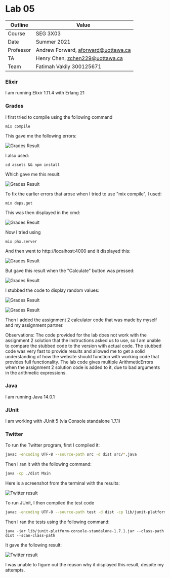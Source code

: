 # Lab 05
| Outline | Value |
| --- | --- |
| Course | SEG 3X03 |
| Date | Summer 2021 |
| Professor | Andrew Forward, aforward@uottawa.ca |
| TA | Henry Chen, zchen229@uottawa.ca|
| Team | Fatimah Vakily 300125671 |

### Elixir
I am running Elixir 1.11.4 with Erlang 21

### Grades
I first tried to compile using the following command

```
mix compile
```

This gave me the following errors:

![Grades Result](grades/grades/assets/screenshot1.PNG)




I also used:

```
cd assets && npm install
```
Which gave me this result:

![Grades Result](grades/grades/assets/screenshot2.PNG)




To fix the earlier errors that arose when I tried to use "mix compile", I used:
```
mix deps.get
```
This was then displayed in the cmd:

![Grades Result](grades/grades/assets/screenshot3.PNG)


Now I tried using
```
mix phx.server
```

And then went to http://localhost:4000 and it displayed this:

![Grades Result](grades/grades/assets/screenshot4.PNG)

But gave this result when the "Calculate" button was pressed:

![Grades Result](grades/grades/assets/screenshot5.PNG)


I stubbed the code to display random values:

![Grades Result](grades/grades/assets/screenshot7.PNG)

![Grades Result](grades/grades/assets/screenshot6.PNG)

Then I added the assignment 2 calculator code that was made by myself and my assignment partner.

Observations: The code provided for the lab does not work with the assignment 2 solution that the instructions asked us to use, so I am unable to compare the stubbed code to the version with actual code. The stubbed code was very fast to provide results and allowed me to get a solid understanding of how the website should function with working code that provides full functionality. The lab code gives multiple ArithmeticErrors when the assignment 2 solution code is added to it, due to bad arguments in the arithmetic expressions.


### Java

I am running Java 14.0.1

### JUnit

I am working with JUnit 5 (via Console standalone 1.7.1)

### Twitter
To run the Twitter program, first I compiled it:

```bash
javac -encoding UTF-8 --source-path src -d dist src/*.java
```

Then I ran it with the following command:

```bash
java -cp ./dist Main
```
Here is a screenshot from the terminal with the results:

![Twitter result](twitter/twitter/assets/screenshot8.PNG)


To run JUnit, I then compiled the test code

```bash
javac -encoding UTF-8 --source-path test -d dist -cp lib/junit-platform-console-standalone-1.7.1.jar test/*.java src/*.java
```

Then I ran the tests using the following command:

```
java -jar lib/junit-platform-console-standalone-1.7.1.jar --class-path dist --scan-class-path
```

It gave the following result:

![Twitter result](twitter/twitter/assets/screenshot9.PNG)

I was unable to figure out the reason why it displayed this result, despite my attempts.

